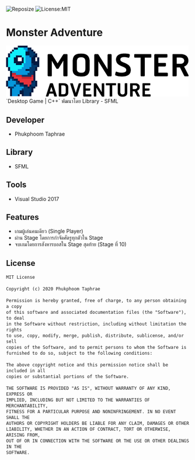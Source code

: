 ![Reposize](https://img.shields.io/github/repo-size/phoom1477/Monster_Adventure)
![License:MIT](https://img.shields.io/github/license/phoom1477/Monster_Adventure)

# **Monster Adventure**

<img src="https://github.com/phoom1477/Monster_Adventure/blob/master/Monster_Adventure/src/Resource/Gamelogo/logo_Black.png" alt="drawing" width="500">
`Desktop Game | C++` พัฒนาโดย Library - SFML 

## Developer
 - Phukphoom Taphrae

## Library
 - SFML

## Tools
 - Visual Studio 2017

## Features
 - เกมผู้เล่นคนเดียว (Single Player)
 - ผ่าน Stage โดยการกำจัดศัตรูทุกตัวใน Stage 
 - จบเกมโดยการสังหารบอสใน Stage สุดท้าย (Stage ที่ 10)

## License
```
MIT License

Copyright (c) 2020 Phukphoom Taphrae

Permission is hereby granted, free of charge, to any person obtaining a copy
of this software and associated documentation files (the "Software"), to deal
in the Software without restriction, including without limitation the rights
to use, copy, modify, merge, publish, distribute, sublicense, and/or sell
copies of the Software, and to permit persons to whom the Software is
furnished to do so, subject to the following conditions:

The above copyright notice and this permission notice shall be included in all
copies or substantial portions of the Software.

THE SOFTWARE IS PROVIDED "AS IS", WITHOUT WARRANTY OF ANY KIND, EXPRESS OR
IMPLIED, INCLUDING BUT NOT LIMITED TO THE WARRANTIES OF MERCHANTABILITY,
FITNESS FOR A PARTICULAR PURPOSE AND NONINFRINGEMENT. IN NO EVENT SHALL THE
AUTHORS OR COPYRIGHT HOLDERS BE LIABLE FOR ANY CLAIM, DAMAGES OR OTHER
LIABILITY, WHETHER IN AN ACTION OF CONTRACT, TORT OR OTHERWISE, ARISING FROM,
OUT OF OR IN CONNECTION WITH THE SOFTWARE OR THE USE OR OTHER DEALINGS IN THE
SOFTWARE.
```
